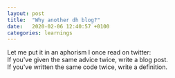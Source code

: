 ```yaml
---
layout: post
title:  "Why another dh blog?"
date:   2020-02-06 12:40:57 +0100
categories: learnings
---
```




Let me put it in an aphorism I once read on twitter:  
If you've given the same advice twice, write a blog post.  
If you've written the same code twice, write a definition.  

 

